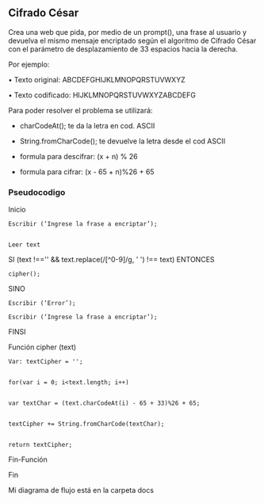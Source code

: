 ## Cifrado César


Crea una web que pida, por medio de un prompt(), una frase al usuario y devuelva el mismo mensaje encriptado según el algoritmo de Cifrado César con el parámetro de desplazamiento de 33 espacios hacia la derecha.


Por ejemplo:


• Texto original: ABCDEFGHIJKLMNOPQRSTUVWXYZ


• Texto codificado: HIJKLMNOPQRSTUVWXYZABCDEFG




Para poder resolver el problema se utilizará:


- charCodeAt(); te da la letra en cod. ASCII


- String.fromCharCode(); te devuelve la letra desde el cod ASCII


- formula para descifrar: (x + n) % 26


- formula para cifrar: (x - 65 + n)%26 + 65


### Pseudocodigo

Inicio


    Escribir (‘Ingrese la frase a encriptar’);
   

    Leer text


SI (text !=='' && text.replace(/[^0-9]/g, ' ') !== text)    ENTONCES

    cipher();

SINO

    Escribir (‘Error’);

    Escribir (‘Ingrese la frase a encriptar’);


FINSI




Función cipher (text)


    Var: textCipher = '';
   
   
    for(var i = 0; i<text.length; i++)
   
   
    var textChar = (text.charCodeAt(i) - 65 + 33)%26 + 65;
   
   
    textCipher += String.fromCharCode(textChar);
   
   
    return textCipher;

Fin-Función


Fin



Mi diagrama de flujo está en la carpeta docs